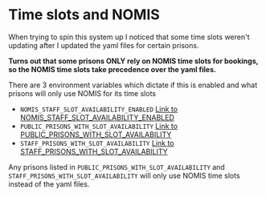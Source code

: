 # Time slots and NOMIS

When trying to spin this system up I noticed that some time slots weren't updating after I updated the yaml files for certain prisons.

**Turns out that some prisons ONLY rely on NOMIS time slots for bookings, so the NOMIS time slots take precedence over the yaml files.**

There are 3 environment variables which dictate if this is enabled and what prisons will only use NOMIS for its time slots

- `NOMIS_STAFF_SLOT_AVAILABILITY_ENABLED` [Link to NOMIS_STAFF_SLOT_AVAILABILITY_ENABLED](https://github.com/ministryofjustice/prison-visits-2/blob/main/docs/configuration.md#nomis_staff_slot_availability_enabled)
- `PUBLIC_PRISONS_WITH_SLOT_AVAILABILITY` [Link to PUBLIC_PRISONS_WITH_SLOT_AVAILABILITY](https://github.com/ministryofjustice/prison-visits-2/blob/main/docs/configuration.md#public_prisons_with_slot_availability)
- `STAFF_PRISONS_WITH_SLOT_AVAILABILITY` [Link to STAFF_PRISONS_WITH_SLOT_AVAILABILITY](https://github.com/ministryofjustice/prison-visits-2/blob/main/docs/configuration.md#staff_prisons_with_slot_availability)

Any prisons listed in `PUBLIC_PRISONS_WITH_SLOT_AVAILABILITY` and `STAFF_PRISONS_WITH_SLOT_AVAILABILITY` will only use NOMIS time slots instead of the yaml files.
